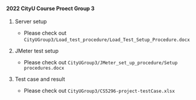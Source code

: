 #### 2022 CityU Course Proect Group 3

1. Server setup
    - Please check out ```CityUGroup3/Load_test_procedure/Load_Test_Setup_Procedure.docx```

2. JMeter test setup
    - Please check out ```CityUGroup3/JMeter_set_up_procedure/Setup procedures.docx```

3. Test case and result
    - Please check out ```CityUGroup3/CS5296-project-testCase.xlsx```
